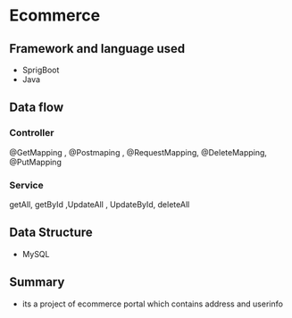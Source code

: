 # Ecommerce
## Framework and language used
* SprigBoot  
* Java

## Data flow

### Controller 
@GetMapping , @Postmaping , @RequestMapping, @DeleteMapping, @PutMapping

### Service 
getAll, getById ,UpdateAll , UpdateById, deleteAll

## Data Structure
* MySQL

## Summary
* its a project of ecommerce portal which contains address and userinfo 

